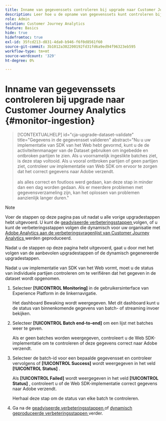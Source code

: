 ```yaml
---
title: Inname van gegevenssets controleren bij upgrade naar Customer Journey Analytics
description: Leer hoe u de opname van gegevenssets kunt controleren bij de upgrade naar Customer Journey Analytics
role: Admin
solution: Customer Journey Analytics
feature: Basics
hide: true
hidefromtoc: true
exl-id: 35fcd213-d831-4da0-b946-f6f0d8561f60
source-git-commit: 3b1012a302200192fd31fd6a9ed94f96323eb595
workflow-type: tm+mt
source-wordcount: '329'
ht-degree: 0%

---
```


# Inname van gegevenssets controleren bij upgrade naar Customer Journey Analytics {#monitor-ingestion}

<!-- markdownlint-disable MD034 -->

>[!CONTEXTUALHELP]
>id="cja-upgrade-dataset-validate"
>title="Gegevens in de gegevensset valideren"
>abstract="Nu u uw implementatie van SDK van het Web hebt gevormd, kunt u de de activiteitenmanager van de Dataset gebruiken om ingebedde en ontbroken partijen te zien. Als u voornamelijk ingeslikte batches ziet, is deze stap voltooid. Als u vooral ontbroken partijen of geen partijen ziet, controleer uw implementatie van Web SDK om ervoor te zorgen dat het correct gegevens naar Adobe verzendt.<br><br> als alles correct en foutloos werd gedaan, kan deze stap in minder dan een dag worden gedaan. Als er meerdere problemen met gegevensverzameling zijn, kan het oplossen van problemen aanzienlijk langer duren."

<!-- markdownlint-enable MD034 -->

>[!NOTE]
> 
>Voer de stappen op deze pagina pas uit nadat u alle vorige upgradestappen hebt uitgevoerd. U kunt de [ geadviseerde verbeteringsstappen ](/help/getting-started/cja-upgrade/cja-upgrade-recommendations.md#recommended-upgrade-steps-for-most-organizations) volgen, of u kunt de verbeteringsstappen volgen die dynamisch voor uw organisatie met [ Adobe Analytics aan de verbeteringsvragenlijst van Customer Journey Analytics ](https://gigazelle.github.io/cja-ttv/) werden geproduceerd.
>
>Nadat u de stappen op deze pagina hebt uitgevoerd, gaat u door met het volgen van de aanbevolen upgradestappen of de dynamisch gegenereerde upgradestappen.

<!-- Should we single source this instead of duplicate it? The following steps were copied from: /help/data-ingestion/aepwebsdk.md-->

Nadat u uw implementatie van SDK van het Web vormt, moet u de status van individuele partijen controleren om te verifiëren dat het gegeven in de dataset wordt opgenomen.

1. Selecteer **[!UICONTROL Monitoring]** in de gebruikersinterface van Experience Platform in de linkernavigatie.

   Het dashboard Bewaking wordt weergegeven. Met dit dashboard kunt u de status van binnenkomende gegevens van batch- of streaming invoer bekijken.

   <!-- insert screenshot -->

1. Selecteer **[!UICONTROL Batch end-to-end]** om een lijst met batches weer te geven.

   Als er geen batches worden weergegeven, controleert u de Web SDK-implementatie om te controleren of deze gegevens correct naar Adobe verzendt.

   <!-- insert screenshot -->

1. Selecteer de batch-id voor een bepaalde gegevensset en controleer vervolgens of **[!UICONTROL Success]** wordt weergegeven in het veld **[!UICONTROL Status]** .

   Als **[!UICONTROL Failed]** wordt weergegeven in het veld **[!UICONTROL Status]** , controleert u of de Web SDK-implementatie correct gegevens naar Adobe verzendt.

   Herhaal deze stap om de status van elke batch te controleren.

1. Ga na de [ geadviseerde verbeteringsstappen ](/help/getting-started/cja-upgrade/cja-upgrade-recommendations.md#recommended-upgrade-steps-for-most-organizations) of [ dynamisch geproduceerde verbeteringsstappen ](https://gigazelle.github.io/cja-ttv/) verder.

